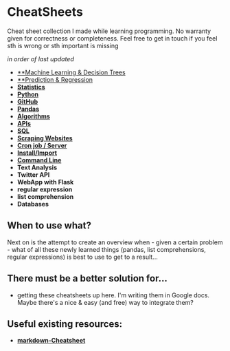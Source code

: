 # CheatSheets
Cheat sheet collection I made while learning programming. No warranty given for correctness or completeness. Feel free to get in touch if you feel sth is wrong or sth important is missing

*in order of last updated*

* [**Machine Learning & Decision Trees](https://docs.google.com/document/d/1DeAGis8uOCZz0vuxvSmHG5ryytWnXppn3w8DmTovwJs/pub)
* [**Prediction & Regression](https://docs.google.com/document/d/17gVxqwKXuDcA4Uf_LPLCbmYU42wJr1wuqaOGgfp_gQM/pub)
* [**Statistics**](https://docs.google.com/document/d/12ZPekBM_-m7SvnV5Ks4LAg3h6wOYpO2zmR1Mr4SbVtY/pub)
* [**Python**](https://docs.google.com/document/d/1rv_-MRK_ZrjOEs1LGT7QkLy6M9jfmiBc_2QcHkyaejE/pub)
* [**GitHub**](https://docs.google.com/document/d/1CQhNihzMZQpxwiCogqpEN2YLTJtsJKr9oNdvshwISa8/pub)
* [**Pandas**](https://docs.google.com/document/d/132xwnKOXgwkpGglbY8J44CCp0QHsaqNkAG9RTGDMQsA/pub)
* [**Algorithms**](https://docs.google.com/document/d/1-j6v45QeNnhF79prr-YkNMpI2DMHFhQfOHO5Aazp52g/edit)
* [**APIs**](https://docs.google.com/document/d/1FUhSxRpdc5MBpRcmSnHseZlaqZpWxhOTisZ7BBsYmiQ/pub)
* [**SQL**](https://docs.google.com/document/d/1BiJIcuf5XBtvwER-M-vTjmPu5jZN-qC9l7f_rf00-es/edit)
* [**Scraping Websites**](https://docs.google.com/document/d/1CR-b8g4m1VSKVsU_o7SlwVWzuKi5AcHTjfpPyXsgFME/pub)
* [**Cron job / Server**](https://docs.google.com/document/d/1jvMmCzNoFzV215sg0o-Tpfu8PoQTY--EogGLqMB2pnk/pub)
* [**Install/Import**](https://docs.google.com/document/d/1v4xAXfjRwtoNkxFPdC2uKa-BJamHa2DcGUXoyUBfisg/pub)
* [**Command Line**](https://docs.google.com/document/d/1lU0w_yBD-wzq-QtBKRr1BYCvyPXQ1y8jIxTKsQiN2NU/pub)
* **Text Analysis**
* **Twitter API**
* **WebApp with Flask**
* **regular expression**
* **list comprehension**
* **Databases**

## When to use what?
Next on is the attempt to create an overview when - given a certain problem - what of all these newly learned things (pandas, list comprehensions, regular expressions) is best to use to get to a result...

## There must be a better solution for...
- getting these cheatsheets up here. I'm writing them in Google docs. Maybe there's a nice & easy (and free) way to integrate them?

## Useful existing resources:
* [**markdown-Cheatsheet**](https://github.com/adam-p/markdown-here/wiki/Markdown-Cheatsheet)
